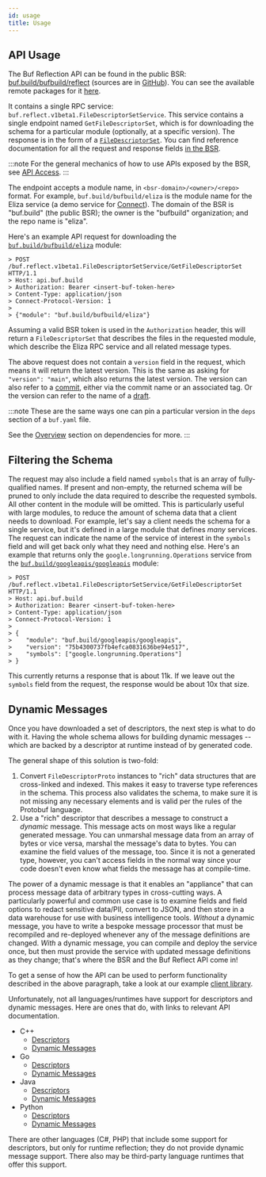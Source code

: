 ```yaml
---
id: usage
title: Usage
---
```


## API Usage

The Buf Reflection API can be found in the public BSR: [buf.build/bufbuild/reflect](https://buf.build/bufbuild/reflect)
(sources are in [GitHub](https://github.com/bufbuild/reflect)). You can see the available
remote packages for it [here](https://buf.build/bufbuild/reflect/assets/main).

It contains a single RPC service: `buf.reflect.v1beta1.FileDescriptorSetService`. This service
contains a single endpoint named `GetFileDescriptorSet`, which is for downloading the schema
for a particular module (optionally, at a specific version). The response is in the
form of a [`FileDescriptorSet`](https://github.com/protocolbuffers/protobuf/blob/v21.0/src/google/protobuf/descriptor.proto#L55-L59).
You can find reference documentation for all the request and response fields
[in the BSR](https://buf.build/bufbuild/reflect/docs/main:buf.reflect.v1beta1#buf.reflect.v1beta1.FileDescriptorSetService).

:::note
For the general mechanics of how to use APIs exposed by the BSR, see
[API Access](/bsr/api-access.md).
:::

The endpoint accepts a module name, in `<bsr-domain>/<owner>/<repo>` format. For example,
`buf.build/bufbuild/eliza` is the module name for the Eliza service (a demo service for
[Connect](https://connect.build)). The domain of the BSR is "buf.build" (the public BSR);
the owner is the "bufbuild" organization; and the repo name is "eliza".

Here's an example API request for downloading the [`buf.build/bufbuild/eliza`](https://buf.build/bufbuild/eliza)
module:
```
> POST /buf.reflect.v1beta1.FileDescriptorSetService/GetFileDescriptorSet HTTP/1.1
> Host: api.buf.build
> Authorization: Bearer <insert-buf-token-here>
> Content-Type: application/json
> Connect-Protocol-Version: 1
>
> {"module": "buf.build/bufbuild/eliza"}
```
Assuming a valid BSR token is used in the `Authorization` header, this will return a
`FileDescriptorSet` that describes the files in the requested module, which describe
the Eliza RPC service and all related message types.

The above request does not contain a `version` field in the request, which means it will
return the latest version. This is the same as asking for `"version": "main"`, which also
returns the latest version. The version can also refer to a [commit](https://buf.build/bufbuild/eliza/commits/main),
either via the commit name or an associated tag. Or the version can refer to the name of a
[draft](/bsr/overview#referencing-a-module).

:::note
These are the same ways one can pin a particular version in the `deps` section of
a `buf.yaml` file.

See the [Overview](/bsr/overview#dependencies) section on dependencies for more.
:::

## Filtering the Schema

The request may also include a field named `symbols` that is an array of fully-qualified
names. If present and non-empty, the returned schema will be pruned to only include the
data required to describe the requested symbols. All other content in the module will be
omitted. This is particularly useful with large modules, to reduce the amount of schema
data that a client needs to download. For example, let's say a client needs the schema for
a single service, but it's defined in a large module that defines _many_ services. The
request can indicate the name of the service of interest in the `symbols` field and will
get back only what they need and nothing else. Here's an example that returns only the
`google.longrunning.Operations` service from the [`buf.build/googleapis/googleapis`](https://buf.build/googleapis/googleapis)
module:
```
> POST /buf.reflect.v1beta1.FileDescriptorSetService/GetFileDescriptorSet HTTP/1.1
> Host: api.buf.build
> Authorization: Bearer <insert-buf-token-here>
> Content-Type: application/json
> Connect-Protocol-Version: 1
>
> {
>    "module": "buf.build/googleapis/googleapis",
>    "version": "75b4300737fb4efca0831636be94e517",
>    "symbols": ["google.longrunning.Operations"]
> }
```
This currently returns a response that is about 11k. If we leave out the `symbols`
field from the request, the response would be about 10x that size.

## Dynamic Messages

Once you have downloaded a set of descriptors, the next step is what to do with it.
Having the whole schema allows for building dynamic messages -- which are backed by a
descriptor at runtime instead of by generated code.

The general shape of this solution is two-fold:
1. Convert `FileDescriptorProto` instances to "rich" data structures that are
   cross-linked and indexed. This makes it easy to traverse type references in the
   schema. This process also validates the schema, to make sure it is not missing
   any necessary elements and is valid per the rules of the Protobuf language.
2. Use a "rich" descriptor that describes a message to construct a _dynamic_ message.
   This message acts on most ways like a regular generated message. You can unmarshal
   message data from an array of bytes or vice versa, marshal the message's data to
   bytes. You can examine the field values of the message, too. Since it is not a
   generated type, however, you can't access fields in the normal way since your
   code doesn't even know what fields the message has at compile-time.

The power of a dynamic message is that it enables an "appliance" that can process
message data of arbitrary types in cross-cutting ways. A particularly powerful and
common use case is to examine fields and field options to redact sensitive data/PII,
convert to JSON, and then store in a data warehouse for use with business intelligence
tools. _Without_ a dynamic message, you have to write a bespoke message processor
that must be recompiled and re-deployed whenever any of the message definitions are
changed. _With_ a dynamic message, you can compile and deploy the service once, but
then must provide the service with updated message definitions as they change; that's
where the BSR and the Buf Reflect API come in!

To get a sense of how the API can be used to perform functionality described in the
above paragraph, take a look at our example [client library](/bsr/reflection/prototransform.md).

Unfortunately, not all languages/runtimes have support for descriptors and dynamic messages.
Here are ones that do, with links to relevant API documentation.

* C++
   * [Descriptors](https://protobuf.dev/reference/cpp/api-docs/google.protobuf.descriptor/)
   * [Dynamic Messages](https://protobuf.dev/reference/cpp/api-docs/google.protobuf.dynamic_message/)
* Go
   * [Descriptors](https://pkg.go.dev/google.golang.org/protobuf/reflect/protoreflect)
   * [Dynamic Messages](https://pkg.go.dev/google.golang.org/protobuf/types/dynamicpb)
* Java
   * [Descriptors](https://protobuf.dev/reference/java/api-docs/com/google/protobuf/Descriptors.html)
   * [Dynamic Messages](https://protobuf.dev/reference/java/api-docs/com/google/protobuf/DynamicMessage.html)
* Python
    * [Descriptors](https://googleapis.dev/python/protobuf/latest/google/protobuf/descriptor_pool.html)
    * [Dynamic Messages](https://googleapis.dev/python/protobuf/latest/google/protobuf/message_factory.html)

There are other languages (C#, PHP) that include some support for descriptors, but only for
runtime reflection; they do not provide dynamic message support. There also may be third-party
language runtimes that offer this support.
